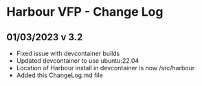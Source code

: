# Harbour VFP - Change Log

## 01/03/2023 v 3.2
* Fixed issue with devcontainer builds
* Updated devcontainer to use ubuntu:22.04
* Location of Harbour install in devcontainer is now /src/harbour
* Added this ChangeLog.md file